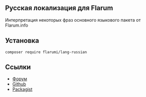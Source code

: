 ## Русская локализация для Flarum

Интерпретация некоторых фраз основного языкового пакета от Flarum.info

## Установка

```
composer require flarumi/lang-russian
```

## Ссылки
  - [Форум](https://flarum.info)
  - [Github](https://github.com/flarumi/lang-russian)
  - [Packagist](https://packagist.org/packages/flarumi/lang-russian)
